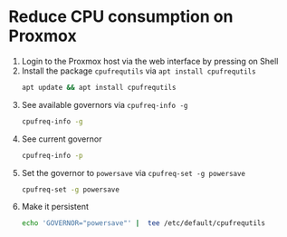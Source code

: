 # Reduce CPU consumption on Proxmox

1. Login to the Proxmox host via the web interface by pressing on Shell
2. Install the package `cpufrequtils` via `apt install cpufrequtils`
    ```bash
    apt update && apt install cpufrequtils
    ```
3. See available governors via `cpufreq-info -g`
    ```bash
    cpufreq-info -g
    ```
4. See current governor
    ```bash
    cpufreq-info -p
    ```
5. Set the governor to `powersave` via `cpufreq-set -g powersave`
    ```bash
    cpufreq-set -g powersave
    ```
6. Make it persistent
    ```bash
    echo 'GOVERNOR="powersave"' |  tee /etc/default/cpufrequtils
    ```

